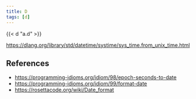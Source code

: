 ```yaml
---
title: D
tags: [d]
---
```


{{< d "a.d" >}}

<https://dlang.org/library/std/datetime/systime/sys_time.from_unix_time.html>

## References

- <https://programming-idioms.org/idiom/98/epoch-seconds-to-date>
- <https://programming-idioms.org/idiom/99/format-date>
- <https://rosettacode.org/wiki/Date_format>
